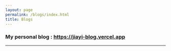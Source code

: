 ```yaml
---
layout: page
permalink: /blogs/index.html
title: Blogs
---
```

### My personal blog : https://jiayi-blog.vercel.app
---
